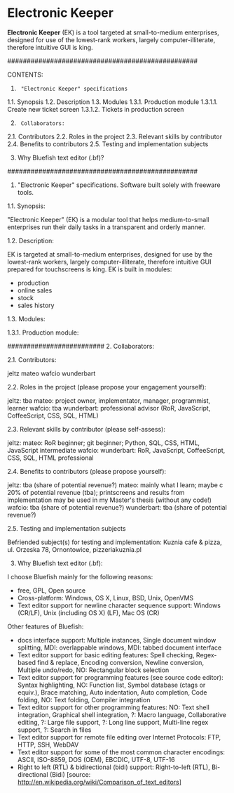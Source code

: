 # Electronic Keeper 

**Electronic Keeper** (EK) is a tool targeted at small-to-medium enterprises, designed for use of the lowest-rank workers, largely computer-illiterate, therefore intuitive GUI is king.

#################################################

CONTENTS:

1.		"Electronic Keeper" specifications
1.1.		Synopsis
1.2.		Description
1.3.		Modules
1.3.1.		Production module
1.3.1.1.			Create new ticket screen
1.3.1.2.			Tickets in production screen

2.		Collaborators:
2.1.		Contributors
2.2.		Roles in the project
2.3.		Relevant skills by contributor
2.4.		Benefits to contributors
2.5.		Testing and implementation subjects

3. Why Bluefish text editor (.bf)?

#################################################

1. "Electronic Keeper" specifications.
Software built solely with freeware tools.


1.1. Synopsis:

"Electronic Keeper" (EK) is a modular tool that helps medium-to-small enterprises run their daily tasks in a transparent and orderly manner. 


1.2. Description:

EK is targeted at small-to-medium enterprises, designed for use by the lowest-rank workers, largely computer-illiterate, therefore intuitive GUI prepared for touchscreens is king.
EK is built in modules:
- production
- online sales
- stock
- sales history


1.3. Modules:

1.3.1. Production module:

#########################
2. Collaborators:


2.1. Contributors:

jeltz
mateo
wafcio
wunderbart


2.2. Roles in the project (please propose your engagement yourself):

jeltz:			tba
mateo:			project owner, implementator, manager, programmist, learner 
wafcio:			tba
wunderbart:		professional advisor (RoR, JavaScript, CoffeeScript, CSS, SQL, HTML)


2.3. Relevant skills by contributor (please self-assess):

jeltz:
mateo:			RoR beginner; git beginner; Python, SQL, CSS, HTML, JavaScript intermediate 
wafcio:
wunderbart:		RoR, JavaScript, CoffeeScript, CSS, SQL, HTML professional


2.4. Benefits to contributors (please propose yourself):

jeltz:			tba (share of potential revenue?)
mateo:			mainly what I learn; maybe c 20% of potential revenue (tba); printscreens and results from implementation may be used in my Master's thesis (without any code!)
wafcio:			tba (share of potential revenue?)
wunderbart:		tba (share of potential revenue?)

2.5. Testing and implementation subjects

Befriended subject(s) for testing and implementation:
Kuznia cafe & pizza, ul. Orzeska 78, Ornontowice, pizzeriakuznia.pl


3. Why Bluefish text editor (.bf):

I choose Bluefish mainly for the following reasons:
- free, GPL, Open source
- Cross-platform: Windows, OS X, Linux, BSD, Unix, OpenVMS
- Text editor support for newline character sequence support: Windows (CR/LF), Unix (including OS X) (LF), Mac OS (CR)

Other features of Bluefish:
- docs interface support: Multiple instances, Single document window splitting, MDI: overlappable windows, MDI: tabbed document interface
- Text editor support for basic editing features: Spell checking, Regex-based find & replace, Encoding conversion, Newline conversion, Multiple undo/redo, NO: Rectangular block selection
- Text editor support for programming features (see source code editor): Syntax highlighting, NO: Function list, Symbol database (ctags or equiv.), Brace matching, Auto indentation, Auto completion, Code folding, NO: Text folding, Compiler integration
- Text editor support for other programming features: NO: Text shell integration, Graphical shell integration, ?: Macro language, Collaborative editing, ?: Large file support, ?: Long line support, Multi-line regex support, ?: Search in files
- Text editor support for remote file editing over Internet Protocols: FTP, HTTP, SSH, WebDAV
- Text editor support for some of the most common character encodings: ASCII, ISO-8859, DOS (OEM), EBCDIC, UTF-8, UTF-16
- Right to left (RTL) & bidirectional (bidi) support: Right-to-left (RTL), Bi-directional (Bidi)
[source: http://en.wikipedia.org/wiki/Comparison_of_text_editors]




